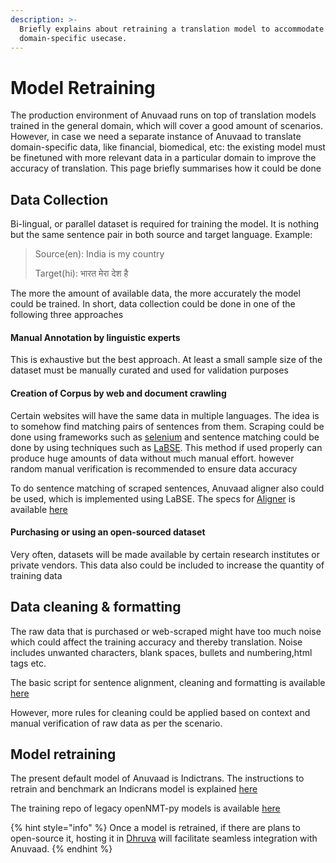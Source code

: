 ```yaml
---
description: >-
  Briefly explains about retraining a translation model to accommodate a
  domain-specific usecase.
---
```


# Model Retraining

The production environment of Anuvaad runs on top of translation models trained in the general domain, which will cover a good amount of scenarios. However, in case we need a separate instance of Anuvaad to translate domain-specific data, like financial, biomedical, etc: the existing model must be finetuned with more relevant data in a particular domain to improve the accuracy of translation. This page briefly summarises how it could be done

## Data Collection

Bi-lingual, or parallel dataset is required for training the model. It is nothing but the same sentence pair in both source and target language. Example:

> Source(en): India is my country
>
> Target(hi): भारत मेरा देश है

The more the amount of available data, the more accurately the model could be trained. In short, data collection could be done in one of the following three approaches

#### Manual Annotation by linguistic experts

This is exhaustive but the best approach. At least a small sample size of the dataset must be manually curated and used for validation purposes

#### Creation of Corpus by web and document crawling

Certain websites will have the same data in multiple languages. The idea is to somehow find matching pairs of sentences from them. Scraping could be done using frameworks such as [selenium](https://www.selenium.dev/) and sentence matching could be done by using techniques such as [LaBSE](https://huggingface.co/sentence-transformers/LaBSE). This method if used properly can produce huge amounts of data without much manual effort. however random manual verification is recommended to ensure data accuracy

To do sentence matching of scraped sentences, Anuvaad aligner also could be used, which is implemented using LaBSE. The specs for [Aligner](https://anuvaad.sunbird.org/use/service-contracts#aligner) is available [here](https://github.com/project-anuvaad/anuvaad/blob/master/anuvaad-etl/anuvaad-extractor/aligner/docs/etl-aligner-api-contract.yml)&#x20;

#### Purchasing or using an open-sourced dataset

Very often, datasets will be made available by certain research institutes or private vendors. This data also could be included to increase the quantity of training data

## Data cleaning & formatting

The raw data that is purchased or web-scraped might have too much noise which could affect the training accuracy and thereby translation. Noise includes unwanted characters, blank spaces, bullets and numbering,html tags etc.

The basic script for sentence alignment, cleaning and formatting is available [here](https://github.com/project-anuvaad/anuvaad-corpus-tools/tree/master/dataset-cleaner)&#x20;

However, more rules for cleaning could be applied based on context and manual verification of raw data as per the scenario.

## Model retraining

The present default model of Anuvaad is Indictrans. The instructions to retrain and benchmark an  Indicrans model is explained [here](https://github.com/AI4Bharat/indicTrans)

The training repo of legacy openNMT-py models is available [here](https://github.com/project-anuvaad/nmt-training)&#x20;

{% hint style="info" %}
Once a model is retrained, if there are plans to open-source it, hosting it in [Dhruva](https://dhruva.ai4bharat.org/) will facilitate seamless integration with Anuvaad.
{% endhint %}
